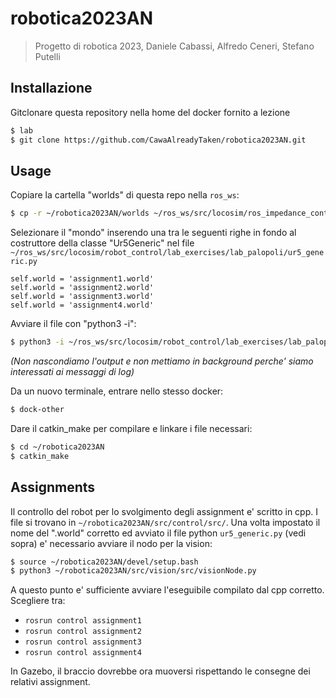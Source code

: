 # robotica2023AN

> Progetto di robotica 2023, Daniele Cabassi, Alfredo Ceneri, Stefano Putelli

## Installazione

Gitclonare questa repository nella home del docker fornito a lezione

```sh
$ lab
$ git clone https://github.com/CawaAlreadyTaken/robotica2023AN.git
```

## Usage

Copiare la cartella "worlds" di questa repo nella `ros_ws`:

```sh
$ cp -r ~/robotica2023AN/worlds ~/ros_ws/src/locosim/ros_impedance_controller/
```

Selezionare il "mondo" inserendo una tra le seguenti righe in fondo al costruttore della classe "Ur5Generic" nel file `~/ros_ws/src/locosim/robot_control/lab_exercises/lab_palopoli/ur5_generic.py`

```python3
self.world = 'assignment1.world'
self.world = 'assignment2.world'
self.world = 'assignment3.world'
self.world = 'assignment4.world'
```

Avviare il file con "python3 -i":
```sh
$ python3 -i ~/ros_ws/src/locosim/robot_control/lab_exercises/lab_palopoli/ur5_generic.py
```
_(Non nascondiamo l'output e non mettiamo in background perche' siamo interessati ai messaggi di log)_

Da un nuovo terminale, entrare nello stesso docker:
```sh
$ dock-other
```

Dare il catkin_make per compilare e linkare i file necessari:
```sh
$ cd ~/robotica2023AN
$ catkin_make
```

## Assignments

Il controllo del robot per lo svolgimento degli assignment e' scritto in cpp. I file si trovano in `~/robotica2023AN/src/control/src/`.
Una volta impostato il nome del ".world" corretto ed avviato il file python `ur5_generic.py` (vedi sopra) e' necessario avviare il nodo per la vision:
```sh
$ source ~/robotica2023AN/devel/setup.bash
$ python3 ~/robotica2023AN/src/vision/src/visionNode.py
```

A questo punto e' sufficiente avviare l'eseguibile compilato dal cpp corretto. Scegliere tra:

* `rosrun control assignment1`
* `rosrun control assignment2`
* `rosrun control assignment3`
* `rosrun control assignment4`

In Gazebo, il braccio dovrebbe ora muoversi rispettando le consegne dei relativi assignment.

